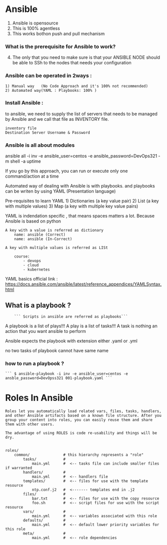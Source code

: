 # Ansible

1) Ansible is opensource
2) This is 100% agentless
3) This works bothon push and pull mechanism

### What is the prerequisite for Ansible to work?

4) The only that you need to make sure is that your ANSIBLE NODE should be able to SSh to the nodes that needs your configuration


### Ansible can be operated in 2ways :

    1) Manual way   (No Code Approach and it's 100% not recommended)
    2) Automated way(YAML : Playbooks: 100% )

### Install Ansible :


to ansible, we need to supply the list of servers that needs to be managed by Ansible and we call that file as INVENTORY file.

    inventory file
    Destination Server Username & Password


### Ansible is all about modules

ansible all -i inv -e ansible_user=centos -e ansible_password=DevOps321 -m shell -a uptime

If you go by this approach, you can run or execute only one command/action at a time

Automated way of dealing with Ansible is with playbooks. and playbooks can be writen by using YAML (Presentation language)

Pre-requisites to learn YAML
    1) Dictionaries     (a key value pair)
    2) List             (a key with multiple values)
    3) Map              (a key with multiple key value pairs)

YAML is indendation specific , that means spaces matters a lot. Because Ansible is based on python

    A key with a value is referred as dictionary
        name: ansible (Correct)
        name: ansible (In-Correct)

    A key with multiple values is referred as LISt

        course:
            - devops
            - cloud
            - kubernetes
    
YAML basics official link : https://docs.ansible.com/ansible/latest/reference_appendices/YAMLSyntax.html

## What is a playbook ?
        ``` Scripts in ansible are referred as playbooks```

A playbook is a list of plays!!!
A play is a list of tasks!!!
A task is nothing an action that you want ansible to perform

Ansible expects the playbook with extension either .yaml or .yml

no two tasks of playbook cannot have same name

### how to run a playbook ?

    ``` $ ansible-playbook -i inv -e ansible_user=centos -e ansble_password=DevOpss321 001-playbook.yaml ```

# Roles In Ansible 

    Roles let you automatically load related vars, files, tasks, handlers, and other Ansible artifacts based on a known file structure. After you group your content into roles, you can easily reuse them and share them with other users.

    The advantage of using ROLES is code re-usability and things will be dry.


    roles/
        common/               # this hierarchy represents a "role"
            tasks/            #
                main.yml      #  <-- tasks file can include smaller files if warranted
            handlers/         #
                main.yml      #  <-- handlers file
            templates/        #  <-- files for use with the template resource
                ntp.conf.j2   #  <------- templates end in .j2
            files/            #
                bar.txt       #  <-- files for use with the copy resource
                foo.sh        #  <-- script files for use with the script resource
            vars/             #
                main.yml      #  <-- variables associated with this role
            defaults/         #
                main.yml      #  <-- default lower priority variables for this role
            meta/             #
                main.yml      #  <-- role dependencies
